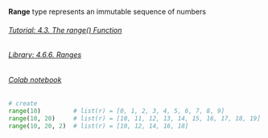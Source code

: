 

**Range** type represents an immutable sequence of numbers

###### [Tutorial: 4.3. The range() Function](https://docs.python.org/3/tutorial/controlflow.html#the-range-function)

###### [Library: 4.6.6. Ranges](https://docs.python.org/3/library/stdtypes.html#ranges)

###### [Colab notebook](https://drive.google.com/file/d/1fZPycs7yo1nUsRjO4lmZWV7byy86znhs/view)

```python
# create 
range(10)         # list(r) = [0, 1, 2, 3, 4, 5, 6, 7, 8, 9] 
range(10, 20)     # list(r) = [10, 11, 12, 13, 14, 15, 16, 17, 18, 19]
range(10, 20, 2)  # list(r) = [10, 12, 14, 16, 18]
```

